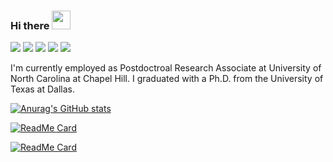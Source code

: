 ### Hi there <img src="https://raw.githubusercontent.com/MartinHeinz/MartinHeinz/master/wave.gif" width="30px">

![](https://img.shields.io/badge/Code-Python-informational?style=flat&logo=Python&color=2bbc8a)
![](https://img.shields.io/badge/Tools-TensorFlow-informational?style=flat&logo=TensorFlow&color=2bbc8a)
![](https://img.shields.io/badge/Tools-Keras-informational?style=flat&logo=Keras&color=2bbc8a)
![](https://img.shields.io/badge/Tools-SKLearn-informational?style=flat&logo=SciKit-Learn&color=2bbc8a)
![](https://img.shields.io/badge/Tools-Tkinter-informational?style=flat&logo=tkinter-Learn&color=2bbc8a)



I'm currently employed as Postdoctroal Research Associate at University of North Carolina at Chapel Hill. I graduated with a Ph.D. from the University of Texas at Dallas.


[![Anurag's GitHub stats](https://github-readme-stats.vercel.app/api?username=ArianAzg&theme=jolly&hide=prs&count_private=true&show_icons=true&include_all_commits=true)](https://github.com/anuraghazra/github-readme-stats) 
<!-- [![Top Langs](https://github-readme-stats.vercel.app/api/top-langs/?username=ArianAzg&layout=compact)](https://github.com/anuraghazra/github-readme-stats)

-->

[![ReadMe Card](https://github-readme-stats.vercel.app/api/pin/?username=SIP-Lab&repo=ConvolutionalAutoEncoder-ImageFusion&show_icons=true&theme=gotham)](https://github.com/SIP-Lab/ConvolutionalAutoEncoder-ImageFusion)

[![ReadMe Card](https://github-readme-stats.vercel.app/api/pin/?username=ArianAzg&repo=Application-of-Fractional-Calculus-in-Multispectral-Image-Fusion&show_icons=true&theme=gotham)](https://github.com/ArianAzg/Application-of-Fractional-Calculus-in-Multispectral-Image-Fusion)



<!--
**ArianAzg/ArianAzg** is a ✨ _special_ ✨ repository because its `README.md` (this file) appears on your GitHub profile.

Here are some ideas to get you started:

- 🔭 I’m currently working on ...
- 🌱 I’m currently learning ...
- 👯 I’m looking to collaborate on ...
- 🤔 I’m looking for help with ...
- 💬 Ask me about ...
- 📫 How to reach me: ...
- 😄 Pronouns: ...
- ⚡ Fun fact: ...
-->
